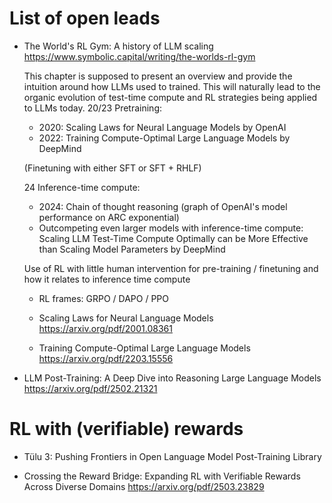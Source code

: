 # List of open leads

- The World's RL Gym: A history of LLM scaling
https://www.symbolic.capital/writing/the-worlds-rl-gym

    This chapter is supposed to present an overview and provide the intuition around how LLMs used to
    trained. This will naturally lead to the organic evolution of test-time compute and RL strategies being
    applied to LLMs today.
    20/23 Pretraining:
    - 2020: Scaling Laws for Neural Language Models by OpenAI
    - 2022: Training Compute-Optimal Large Language Models by DeepMind

    (Finetuning with either SFT or SFT + RHLF)

    24 Inference-time compute:
    - 2024: Chain of thought reasoning (graph of OpenAI's model performance on ARC exponential)
    - Outcompeting even larger models with inference-time compute: Scaling LLM Test-Time Compute Optimally
    can be More Effective than Scaling Model Parameters by DeepMind


    Use of RL with little human intervention for pre-training / finetuning and how it relates to inference
    time compute
    - RL frames: GRPO / DAPO / PPO

    - Scaling Laws for Neural Language Models
    https://arxiv.org/pdf/2001.08361
    - Training Compute-Optimal Large Language Models
    https://arxiv.org/pdf/2203.15556


- LLM Post-Training: A Deep Dive into Reasoning Large Language Models
https://arxiv.org/pdf/2502.21321



# RL with (verifiable) rewards

- Tülu 3: Pushing Frontiers in Open Language Model Post-Training
Library

- Crossing the Reward Bridge: Expanding RL with Verifiable Rewards Across Diverse Domains
https://arxiv.org/pdf/2503.23829